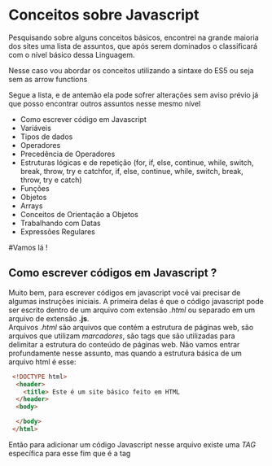 # Conceitos sobre Javascript

Pesquisando sobre alguns conceitos básicos, encontrei na grande maioria dos sites uma lista de assuntos, que após serem dominados o classificará com o nível básico dessa Linguagem.  

Nesse caso vou abordar os conceitos utilizando a sintaxe do ES5 ou seja sem as arrow functions  

Segue a lista, e de antemão ela pode sofrer alterações sem aviso prévio já que posso encontrar outros assuntos nesse mesmo nível  
- Como escrever código em Javascript
- Variáveis
- Tipos de dados
- Operadores
- Precedência de Operadores
- Estruturas lógicas e de repetição (for, if, else, continue, while, switch, break, throw, try e catchfor, if, else, continue, while, switch, break, throw, try e catch)
- Funções
- Objetos
- Arrays
- Conceitos de Orientação a Objetos
- Trabalhando com Datas
- Expressões Regulares

#Vamos lá !

## Como escrever códigos em Javascript ?

Muito bem, para escrever códigos em javascript você vai precisar de algumas instruções iniciais. A primeira delas é que o código javascript pode ser escrito dentro de um arquivo com extensão *.html* ou separado em um arquivo de extensão **.js**.  
Arquivos *.html* são arquivos que contém a estrutura de páginas web, são arquivos que utilizam *marcadores*, são tags que são utilizadas para delimitar a estrutura do conteúdo de páginas web. Não vamos entrar profundamente nesse assunto, mas quando a estrutura básica de um arquivo html é esse:  

```html
 <!DOCTYPE html>
  <header>
    <title> Este é um site básico feito em HTML
  </header>
  <body>

  </body>
 </html>
 ```

Então para adicionar um código Javascript nesse arquivo existe uma *TAG* específica para esse fim que é a tag **<script>**, adicionando essa tag em nossa estrutura ela ficaria assim  

```html
<!DOCTYPE html>
<header>
  <title> Este é um site básico feito em HTML
  <script type="text/javascript">
    aqui será colocado nosso código javascript
  </script
</header>
<body>

</body>
</html>

Também podemos escrever um código em um arquivo separado como dissemos anteriormente e vinculá-lo em nosso arquivo HTML, colocando um atributo src="endereco de onde está seu arquivo javascript", isso faz com que o arquivo seja carregado juntamente com a página, executando assim seu código, isso é muito recomendado para facilitar a manutenção dos códigos de seu site.
